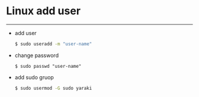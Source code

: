 #  Linux add user
---
- add user
    ~~~bash
    $ sudo useradd -m "user-name" 
    ~~~
- change password
    ~~~
    $ sudo passwd "user-name"
    ~~~

- add sudo gruop
    ~~~bash
    $ sudo usermod -G sudo yaraki
    ~~~